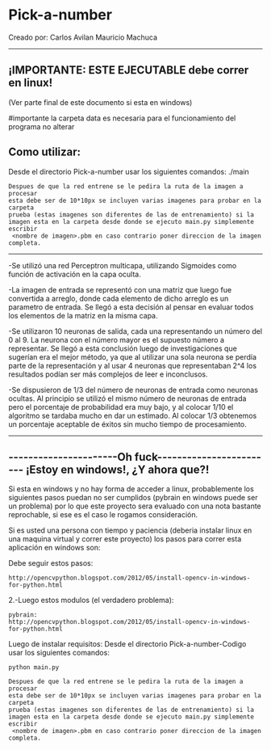 # Pick-a-number 
Creado por:
Carlos Avilan
Mauricio Machuca

-----------------------------------------------------------
****¡IMPORTANTE: ESTE EJECUTABLE debe correr en linux!****
-----------------------------------------------------------
(Ver parte final de este documento si esta en windows)

#importante la carpeta data es necesaria para el funcionamiento del programa no alterar

Como utilizar:
--------------
Desde el directorio Pick-a-number usar los siguientes comandos:
	./main

	Despues de que la red entrene se le pedira la ruta de la imagen a procesar
	esta debe ser de 10*10px se incluyen varias imagenes para probar en la carpeta
	prueba (estas imagenes son diferentes de las de entrenamiento) si la imagen esta en la carpeta desde donde se ejecuto main.py simplemente escribir
	 <nombre de imagen>.pbm en caso contrario poner direccion de la imagen completa.

--------------------------------------------------------------

-Se utilizó una red Perceptron multicapa, utilizando Sigmoides como función de activación en la capa oculta.

-La imagen de entrada se representó con una matriz que luego fue convertida a arreglo, donde cada elemento de dicho arreglo es un parametro de entrada. Se llegó a esta decisión al pensar en evaluar todos los elementos de la matriz en la misma capa.

-Se utilizaron 10 neuronas de salida, cada una representando un número del 0 al 9. La neurona con el número mayor es el supuesto número a representar. Se llegó a esta conclusión luego de investigaciones que sugerían era el mejor método, ya que al utilizar una sola neurona se perdía parte de la representación y al usar 4 neuronas que representaban 2^4 los resultados podían ser más complejos de leer e inconclusos.

-Se dispusieron de 1/3 del número de neuronas de entrada como neuronas ocultas. Al principio se utilizó el mismo número de neuronas de entrada pero el porcentaje de probabilidad era muy bajo, y al colocar 1/10 el algoritmo se tardaba mucho en dar un estimado. Al colocar 1/3 obtenemos un porcentaje aceptable de éxitos sin mucho tiempo de procesamiento.

-----------

----------------------Oh fuck------------------------
****¡Estoy en windows!, ¿Y ahora que?!****
-----------------------------------------------------

Si esta en windows y no hay forma de acceder a linux, probablemente los siguientes pasos puedan no ser cumplidos (pybrain en windows puede ser un problema) por lo que este proyecto sera evaluado con una nota bastante reprochable, si ese es el caso le rogamos consideración.

Si es usted una persona con tiempo y paciencia (deberia instalar linux en una maquina virtual y correr este proyecto) los pasos para correr esta aplicación en windows son:

Debe seguir estos pasos: 

	http://opencvpython.blogspot.com/2012/05/install-opencv-in-windows-for-python.html

2.-Luego estos modulos (el verdadero problema):

	pybrain:
	http://opencvpython.blogspot.com/2012/05/install-opencv-in-windows-for-python.html



Luego de instalar requisitos:
	Desde el directorio Pick-a-number-Codigo usar los siguientes comandos:
	
	python main.py

	Despues de que la red entrene se le pedira la ruta de la imagen a procesar
	esta debe ser de 10*10px se incluyen varias imagenes para probar en la carpeta
	prueba (estas imagenes son diferentes de las de entrenamiento) si la imagen esta en la carpeta desde donde se ejecuto main.py simplemente escribir
	 <nombre de imagen>.pbm en caso contrario poner direccion de la imagen completa.  
